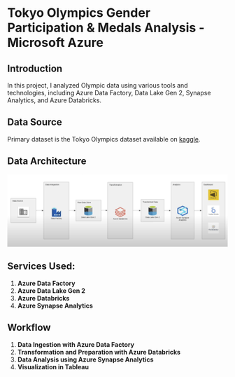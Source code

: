 # Tokyo Olympics Gender Participation & Medals Analysis - Microsoft Azure

## Introduction

In this project, I analyzed Olympic data using various tools and technologies, including Azure Data Factory, Data Lake Gen 2, Synapse Analytics, and Azure Databricks.

## Data Source

Primary dataset is the Tokyo Olympics dataset available on [kaggle](https://www.kaggle.com/datasets/arjunprasadsarkhel/2021-olympics-in-tokyo).

## Data Architecture
![Architecture Diagram](https://github.com/mkolakowska/tokyo-olympics/blob/main/screenshot/Data_Architecture.png)

## Services Used:
1. **Azure Data Factory**
2. **Azure Data Lake Gen 2**
3. **Azure Databricks**
4. **Azure Synapse Analytics**

## Workflow
1. **Data Ingestion with Azure Data Factory**
2. **Transformation and Preparation with Azure Databricks**
3. **Data Analysis using Azure Synapse Analytics**
4. **Visualization in Tableau**
